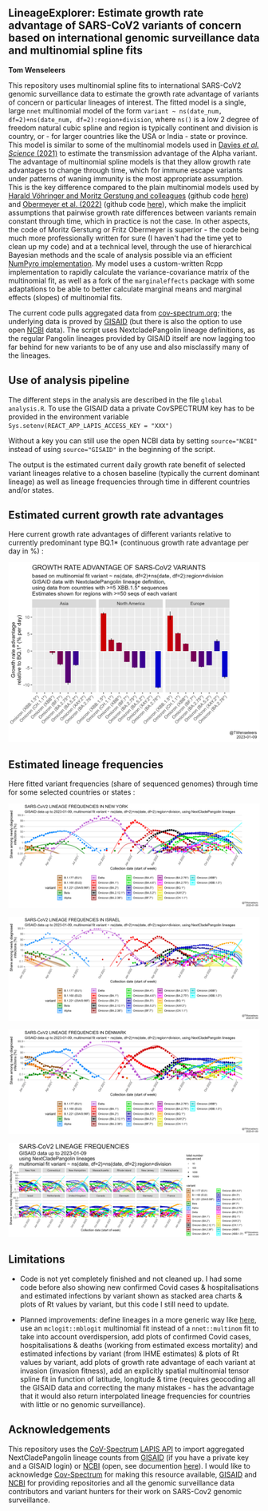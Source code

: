 ## LineageExplorer: Estimate growth rate advantage of SARS-CoV2 variants of concern based on international genomic surveillance data and multinomial spline fits

**Tom Wenseleers**

This repository uses multinomial spline fits to international SARS-CoV2 genomic surveillance data to estimate the growth rate advantage of variants of concern or particular lineages of interest. The fitted model is a single, large `nnet` multinomial model of the form `variant ~ ns(date_num, df=2)+ns(date_num, df=2):region+division`, where `ns()` is a low 2 degree of freedom natural cubic spline and region is typically continent and division is country, or - for larger countries like the USA or India - state or province. This model is similar to some of the multinomial models used in [Davies *et al. Science* (2021)](https://www.science.org/doi/abs/10.1126/science.abg3055) to estimate the transmission advantage of the Alpha variant. The advantage of multinomial spline models is that they allow growth rate advantages to change through time, which for immune escape variants under patterns of waning immunity is the most appropriate assumption. This is the key difference compared to the plain multinomial models used by [Harald Vöhringer and Moritz Gerstung and colleagues](https://www.nature.com/articles/s41586-021-04069-y) (github code [here](https://github.com/gerstung-lab/SARS-CoV-2-International)) and [Obermeyer et al. (2022)](https://www.science.org/doi/10.1126/science.abm1208) (github code [here](https://github.com/broadinstitute/pyro-cov)), which make the implicit assumptions that pairwise growth rate differences between variants remain constant through time, which in practice is not the case. In other aspects, the code of Moritz Gerstung or Fritz Obermeyer is superior - the code being much more professionally written for sure (I haven't had the time yet to clean up my code) and at a technical level, through the use of hierarchical Bayesian methods and the scale of analysis possible via an efficient [NumPyro implementation](https://github.com/broadinstitute/pyro-cov). My model uses a custom-written Rcpp implementation to rapidly calculate the variance-covariance matrix of the multinomial fit, as well as a fork of the `marginaleffects` package with some adaptations to be able to better calculate marginal means and marginal effects (slopes) of multinomial fits.

The current code pulls aggregated data from [cov-spectrum.org](https://github.com/gerstung-lab/SARS-CoV-2-International/blob/main/cov-spectrum.org); the underlying data is proved by [GISAID](https://www.gisaid.org/) (but there is also the option to use open [NCBI](https://www.ncbi.nlm.nih.gov/) data). The script uses NextcladePangolin lineage definitions, as the regular Pangolin lineages provided by GISAID itself are now lagging too far behind for new variants to be of any use and also misclassify many of the lineages.

## Use of analysis pipeline

The different steps in the analysis are described in the file `global analysis.R`. To use the GISAID data a private CovSPECTRUM key has to be provided in the environment variable `Sys.setenv(REACT_APP_LAPIS_ACCESS_KEY = "XXX")`

Without a key you can still use the open NCBI data by setting `source="NCBI"` instead of using `source="GISAID"` in the beginning of the script.

The output is the estimated current daily growth rate benefit of selected variant lineages relative to a chosen baseline (typically the current dominant lineage) as well as lineage frequencies through time in different countries and/or states.

## Estimated current growth rate advantages

Here current growth rate advantages of different variants relative to currently predominant type BQ.1\* (continuous growth rate advantage per day in %) :

![](plots/GISAID/growth%20rate%20advantage%20VOCs_by%20continent.png)

## Estimated lineage frequencies

Here fitted variant frequencies (share of sequenced genomes) through time for some selected countries or states :

![](plots/GISAID/predicted%20lineage%20freqs_New%20York_logit%20scale.png)

![](plots/GISAID/predicted%20lineage%20freqs_Israel_logit%20scale.png)

![](plots/GISAID/predicted%20lineage%20freqs_Denmark_logit%20scale.png)

![](plots/GISAID/predicted%20lineage%20freqs_logit%20scale_selected%20states%20countries.png)

## Limitations

-   Code is not yet completely finished and not cleaned up. I had some code before also showing new confirmed Covid cases & hospitalisations and estimated infections by variant shown as stacked area charts & plots of Rt values by variant, but this code I still need to update.

-   Planned improvements: define lineages in a more generic way like [here](https://nbviewer.org/github/gerstung-lab/SARS-CoV-2-International/blob/main/genomicsurveillance-int.ipynb#Check-some-fast-growing-lineages), use an `mclogit::mblogit` multinomial fit instead of a `nnet::multinom` fit to take into account overdispersion, add plots of confirmed Covid cases, hospitalisations & deaths (working from estimated excess mortality) and estimated infections by variant (from IHME estimates) & plots of Rt values by variant, add plots of growth rate advantage of each variant at invasion (invasion fitness), add an explicitly spatial multinomial tensor spline fit in function of latitude, longitude & time (requires geocoding all the GISAID data and correcting the many mistakes - has the advantage that it would also return interpolated lineage frequencies for countries with little or no genomic surveillance).

## Acknowledgements

This repository uses the [CoV-Spectrum](https://cov-spectrum.org/) [LAPIS API](https://github.com/cevo-public/LAPIS) to import aggregated NextCladePangolin lineage counts from [GISAID](https://gisaid.org/) (if you have a private key and a GISAID login) or [NCBI](https://www.ncbi.nlm.nih.gov/) (open, see documention [here](https://lapis-docs.readthedocs.io/)). I would like to acknowledge [Cov-Spectrum](https://cov-spectrum.org/) for making this resource available, [GISAID](https://gisaid.org/) and [NCBI](https://www.ncbi.nlm.nih.gov/) for providing repositories and all the genomic surveillance data contributors and variant hunters for their work on SARS-Cov2 genomic surveillance.

